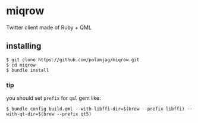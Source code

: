 # miqrow

Twitter client made of Ruby + QML

## installing

```
$ git clone https://github.com/polamjag/miqrow.git
$ cd miqrow
$ bundle install
```

### tip

you should set `prefix` for `qml` gem like:

```
$ bundle config build.qml --with-libffi-dir=$(brew --prefix libffi) --with-qt-dir=$(brew --prefix qt5)
```
